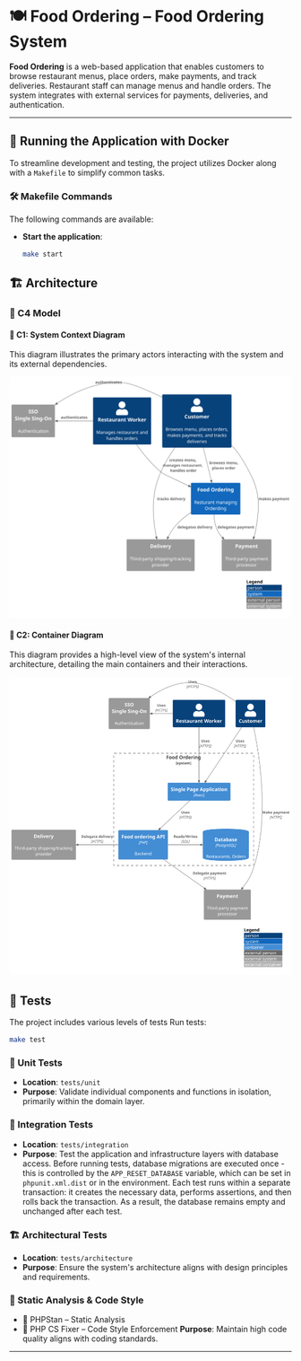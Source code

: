 # 🍽️ Food Ordering – Food Ordering System

**Food Ordering** is a web-based application that enables customers to browse restaurant menus, place orders, make payments, and track deliveries. Restaurant staff can manage menus and handle orders. The system integrates with external services for payments, deliveries, and authentication.

---

## 🐳 Running the Application with Docker

To streamline development and testing, the project utilizes Docker along with a `Makefile` to simplify common tasks.

### 🛠️ Makefile Commands

The following commands are available:

- **Start the application**:
  ```bash
  make start
  ```
  

## 🏗️ Architecture
### 🧭 C4 Model
#### 🧱 C1: System Context Diagram

This diagram illustrates the primary actors interacting with the system and its external dependencies.

![System Context Diagram](./docs/C4/c1_system_context.svg)

#### 🧱 C2: Container Diagram

This diagram provides a high-level view of the system's internal architecture, detailing the main containers and their interactions.

![Container Diagram](./docs/C4/c2_container.svg)

## 🧪 Tests

The project includes various levels of tests
Run tests:
  ```bash
  make test
  ```

### 🧪 Unit Tests

- **Location**: `tests/unit`
- **Purpose**: Validate individual components and functions in isolation, primarily within the domain layer.

### 🔗 Integration Tests

- **Location**: `tests/integration`
- **Purpose**: Test the application and infrastructure layers with database access.
  Before running tests, database migrations are executed once - this is controlled by the `APP_RESET_DATABASE` variable, which can be set in `phpunit.xml.dist` or in the environment.
  Each test runs within a separate transaction: it creates the necessary data, performs assertions, and then rolls back the transaction.
  As a result, the database remains empty and unchanged after each test.
### 🏗️ Architectural Tests

- **Location**: `tests/architecture`
- **Purpose**: Ensure the system's architecture aligns with design principles and requirements.

### 🧰 Static Analysis & Code Style
- 🧠 PHPStan – Static Analysis
- 🎨 PHP CS Fixer – Code Style Enforcement
**Purpose**: Maintain high code quality aligns with coding standards.

---
